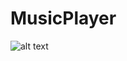 # MusicPlayer

![alt text](https://github.com/diabai/MusicPlayer/blob/main/ibrahim-music-player.JPG)



